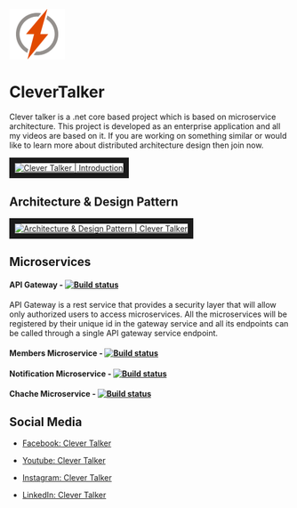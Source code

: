 <img src="https://raw.githubusercontent.com/qasimshk/CleverTalker/master/Logo.jpg" width="100"> 

# CleverTalker 
Clever talker is a .net core based project which is based on microservice architecture. This project is developed as an enterprise application and all my videos are based on it. If you are working on something similar or would like to learn more about distributed architecture design then join now.


<a href="http://www.youtube.com/watch?feature=player_embedded&v=Ow8T4MVAUH8
" target="_blank"><img src="http://img.youtube.com/vi/Ow8T4MVAUH8/0.jpg" 
alt="Clever Talker | Introduction" width="240" height="180" border="10" /></a>


## Architecture & Design Pattern
<a href="http://www.youtube.com/watch?feature=player_embedded&v=G5yfqUHsOPc
" target="_blank"><img src="http://img.youtube.com/vi/G5yfqUHsOPc/0.jpg" 
alt="Architecture & Design Pattern | Clever Talker" width="240" height="180" border="10" /></a>

## Microservices
#### API Gateway - [![Build status](https://dev.azure.com/CematixSolutions/CT%20Microservices/_apis/build/status/gateway-microservice-ci)](https://dev.azure.com/CematixSolutions/CT%20Microservices/_build/latest?definitionId=5)

API Gateway is a rest service that provides a security layer that will allow only authorized users to access microservices. All the microservices will be registered by their unique id in the gateway service and all its endpoints can be called through a single API gateway service endpoint. 



#### Members Microservice - [![Build status](https://dev.azure.com/CematixSolutions/CT%20Microservices/_apis/build/status/members-microservice-ci)](https://dev.azure.com/CematixSolutions/CT%20Microservices/_build/latest?definitionId=7)

#### Notification Microservice - [![Build status](https://dev.azure.com/CematixSolutions/CT%20Microservices/_apis/build/status/notifications-microservice-ci)](https://dev.azure.com/CematixSolutions/CT%20Microservices/_build/latest?definitionId=14)

#### Chache Microservice - [![Build status](https://dev.azure.com/CematixSolutions/CT%20Microservices/_apis/build/status/cache-microservice-ci)](https://dev.azure.com/CematixSolutions/CT%20Microservices/_build/latest?definitionId=6)


## Social Media  
* [Facebook: Clever Talker](https://www.facebook.com/clevertalker)

* [Youtube: Clever Talker](https://www.youtube.com/channel/UCogGW-NRuadwBO12383k18A)

* [Instagram: Clever Talker](https://www.instagram.com/clevertalker/)

* [LinkedIn: Clever Talker](https://www.linkedin.com/company/clevertalker)
